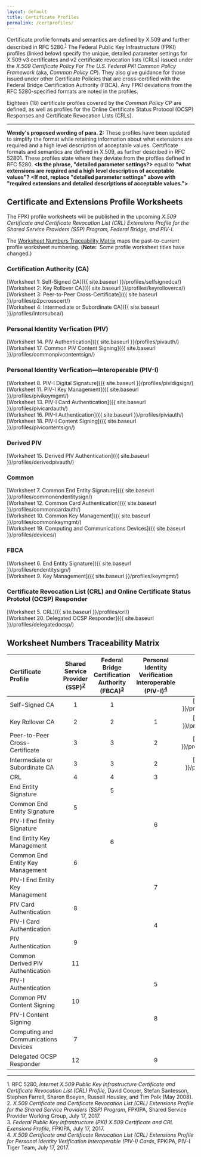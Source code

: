 ```yaml
---
layout: default
title: Certificate Profiles
permalink: /certprofiles/
---
```


Certificate profile formats and semantics are defined by X.509 and further described in RFC 5280.<sup>[1](#1)</sup> The Federal Public Key Infrastructure (FPKI) profiles (linked below) specify the unique, detailed parameter settings for X.509 v3 certificates and v2 certificate revocation lists (CRLs) issued under the _X.509 Certificate Policy For The U.S. Federal PKI Common Policy Framework_ (aka, _Common Policy CP_). They also give guidance for those issued under other Certificate Policies that are cross-certified with the Federal Bridge Certification Authority (FBCA). Any FPKI deviations from the RFC 5280-specified formats are noted in the profiles.

Eighteen (18) certificate profiles covered by the _Common Policy CP_ are defined, as well as profiles for the Online Certificate Status Protocol (OCSP) Responses and Certificate Revocation Lists (CRLs).

------
**Wendy's proposed wording of para. 2:** These profiles have been updated to simplify the format while retaining information about what extensions are required and a high level description of acceptable values.
Certificate formats and semantics are defined in X.509, as further described in RFC 52801.  These profiles state where they deviate from the profiles defined in RFC 5280.
 **<Is the phrase, "detailed parameter settings?>** equal to **"what extensions are required and a high level description of acceptable values"?** **<If not, replace "detailed parameter settings" above with "required extensions and detailed descriptions of acceptable values.">**

## Certificate and Extensions Profile Worksheets

The FPKI profile worksheets will be published in the upcoming _X.509 Certificate and Certificate Revocation List (CRL) Extensions Profile for the Shared Service Providers (SSP) Program, Federal Bridge, and PIV-I_.

The [Worksheet Numbers Traceability Matrix](#worksheet-numbers-traceability-matrix) maps the past-to-current profile worksheet numbering. (**Note:**&nbsp;&nbsp;Some profile worksheet titles have changed.)

### Certification Authority (CA) 
 
[Worksheet 1: Self-Signed CA]({{ site.baseurl }}/profiles/selfsignedca/)<br />
[Worksheet 2: Key Rollover CA]({{ site.baseurl }}/profiles/keyrolloverca/)<br />
[Worksheet 3: Peer-to-Peer Cross-Certificate]({{ site.baseurl }}/profiles/p2pcrosscert/)<br />
[Worksheet 4: Intermediate or Subordinate CA]({{ site.baseurl }}/profiles/intorsubca/)<br />

### Personal Identity Verfication (PIV)

[Worksheet 14. PIV Authentication]({{ site.baseurl }}/profiles/pivauth/)<br />
[Worksheet 17. Common PIV Content Signing]({{ site.baseurl }}/profiles/commonpivcontentsign/)<br />

### Personal Identity Verfication&mdash;Interoperable (PIV-I)

[Worksheet 8. PIV-I Digital Signature]({{ site.baseurl }}/profiles/pividigsign/)<br />
[Worksheet 11. PIV-I Key Management]({{ site.baseurl }}/profiles/pivikeymgmt/)<br />
[Worksheet 13. PIV-I Card Authentication]({{ site.baseurl }}/profiles/pivicardauth/)<br />
[Worksheet 16. PIV-I Authentication]({{ site.baseurl }}/profiles/piviauth/)<br />
[Worksheet 18. PIV-I Content Signing]({{ site.baseurl }}/profiles/pivicontentsign/)<br />

### Derived PIV

[Worksheet 15. Derived PIV Authentication]({{ site.baseurl }}/profiles/derivedpivauth/)

### Common

[Worksheet 7. Common End Entity Signature]({{ site.baseurl }}/profiles/commonendentitysign/)<br />
[Worksheet 12. Common Card Authentication]({{ site.baseurl }}/profiles/commoncardauth/)<br />
[Worksheet 10. Common Key Management]({{ site.baseurl }}/profiles/commonkeymgmt/)<br />
[Worksheet 19. Computing and Communications Devices]({{ site.baseurl }}/profiles/devices/)

### FBCA

[Worksheet 6. End Entity Signature]({{ site.baseurl }}/profiles/endentitysign/)<br />
[Worksheet 9. Key Management]({{ site.baseurl }}/profiles/keymgmt/)

### Certificate Revocation List (CRL) and Online Certificate Status Prototol (OCSP) Responder

[Worksheet 5. CRL]({{ site.baseurl }}/profiles/crl/)<br />
[Worksheet 20. Delegated OCSP Responder]({{ site.baseurl }}/profiles/delegatedocsp/)

<!--Historical profile worksheet naming for 8-13+15 doesn't match current worksheet naming. Validate with Wendy next week.-->
## Worksheet Numbers Traceability Matrix

| **Certificate Profile**           | **Shared<BR>Service<BR>Provider<BR>(SSP)<sup>[2](#2)</sup> <BR>**  | **Federal<BR>Bridge<BR>Certification<BR>Authority<BR>(FBCA)<sup>[3](#3)</sup> <BR>**     | **Personal<BR>Identity<BR>Verification<BR>Interoperable<BR>(PIV-I)<sup>[4](#4)</sup>**     | **Current<BR>**   |
| :----------------------------------  | :---------:  | :-----------:    | :-----------:      | :-----------:      |
| Self-Signed CA                       | 1            | 1                |               | [1]({{ site.baseurl }}/profiles/selfsignedca/)             |
| Key Rollover CA                      | 2             | 2               |  1            | [2]({{ site.baseurl }}/profiles/keyrolloverca/             |
| Peer-to-Peer Cross-Certificate       | 3             | 3                |  2            | [3]({{ site.baseurl }}/profiles/p2pcrosscert/)             |
| Intermediate or Subordinate CA       | 3              | 3               |  2            | [4]({{ site.baseurl }}/profiles/intorsubca/)             |
| CRL                                  | 4              | 4               |  3            | 5             |
| End Entity Signature       |                | 5        |                 | 6             |
| Common End Entity Signature       | 5              |              |               | 7             |
| PIV-I End Entity Signature       |                |              |  6            | 8             |
| End Entity Key Management       |                |  6           |               | 9             |
| Common End Entity Key Management       | 6               |             |               | 10             |
| PIV-I End Entity Key Management       |                |             | 7              | 11             |
| PIV Card Authentication       | 8               |             |               | 12             |
| PIV-I Card Authentication       |                |             |  4             | 13             |
| PIV Authentication       |  9              |             |               | 14             |
| Common Derived PIV Authentication       |  11              |             |               | 15             |
| PIV-I Authentication       |                |             |  5             | 16             |
| Common PIV Content Signing       | 10               |             |               | 17             |
| PIV-I Content Signing       |                |             |  8             | 18             |
| Computing and Communications Devices       | 7               |             |               | 19             |
| Delegated OCSP Responder       | 12               |             | 9             | 20             |

-----------------
<a name="1">1</a>. RFC 5280, _Internet X.509 Public Key Infrastructure Certificate and Certificate Revocation List (CRL) Profile_, David Cooper, Stefan Santesson, Stephen Farrell, Sharon Boeyen, Russell Housley, and Tim Polk (May 2008).<br />
<a name="2">2</a>. _X.509 Certificate and Certificate Revocation List (CRL) Extensions Profile for the Shared Service Providers (SSP) Program_, FPKIPA, Shared Service Provider Working Group, July 17, 2017.<br />
<a name="3">3</a>. _Federal Public Key Infrastructure (PKI) X.509 Certificate and CRL Exensions Profile_, FPKIPA, July 17, 2017.<br />
<a name="4">4</a>. _X.509 Certificate and Certificate Revocation List (CRL) Extensions Profile for Personal Identity Verification Interoperable (PIV-I) Cards_, FPKIPA, PIV-I Tiger Team, July 17, 2017.

